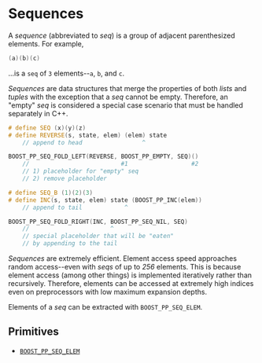 # Sequences

A *sequence* (abbreviated to *seq*) is a group of adjacent parenthesized elements.
For example,

```cpp
(a)(b)(c)
```

...is a `seq` of `3` elements--`a`, `b`, and `c`.

*Sequences* are data structures that merge the properties of both *lists* and *tuples* with the exception that a *seq* cannot be empty.
Therefore, an "empty" *seq* is considered a special case scenario that must be handled separately in C++.

```cpp
# define SEQ (x)(y)(z)
# define REVERSE(s, state, elem) (elem) state
	// append to head                 ^

BOOST_PP_SEQ_FOLD_LEFT(REVERSE, BOOST_PP_EMPTY, SEQ)()
	//                          #1                  #2
	// 1) placeholder for "empty" seq
	// 2) remove placeholder

# define SEQ_B (1)(2)(3)
# define INC(s, state, elem) state (BOOST_PP_INC(elem))
	// append to tail            ^

BOOST_PP_SEQ_FOLD_RIGHT(INC, BOOST_PP_SEQ_NIL, SEQ)
	//                       ^
	// special placeholder that will be "eaten"
	// by appending to the tail
```

*Sequences* are extremely efficient.
Element access speed approaches random access--even with *seqs* of up to *256* elements.
This is because element access (among other things) is implemented iteratively rather than recursively.
Therefore, elements can be accessed at extremely high indices even on preprocessors with low maximum expansion depths.

Elements of a *seq* can be extracted with `BOOST_PP_SEQ_ELEM`.

## Primitives

- [`BOOST_PP_SEQ_ELEM`](../ref/seq_elem.md)

